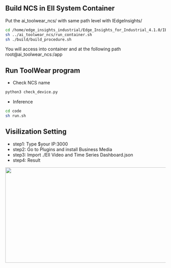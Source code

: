 
## Build NCS in EII System Container
Put the ai_toolwear_ncs/ with same path level with  IEdgeInsights/
```bash
cd /home/edge_insights_industrial/Edge_Insights_for_Industrial_4.1.0/IEdgeInsights
sh ../ai_toolwear_ncs/run_container.sh 
sh ./build/build_procedure.sh
````

You will access into container and at the following path
root@ai_toolwear_ncs:/app

## Run ToolWear program
* Check NCS name
 ```bash
python3 check_device.py
````
 
* Inference
```bash
cd code
sh run.sh 
````


## Visilization Setting 
* step1: Type $your IP:3000
* step2: Go to Plugins and install Business Media 
* step3: Import ./EII Video and Time Series Dashboard.json 
* step4: Result
<img src="figs/operation.gif" width="550" height="300"/>



